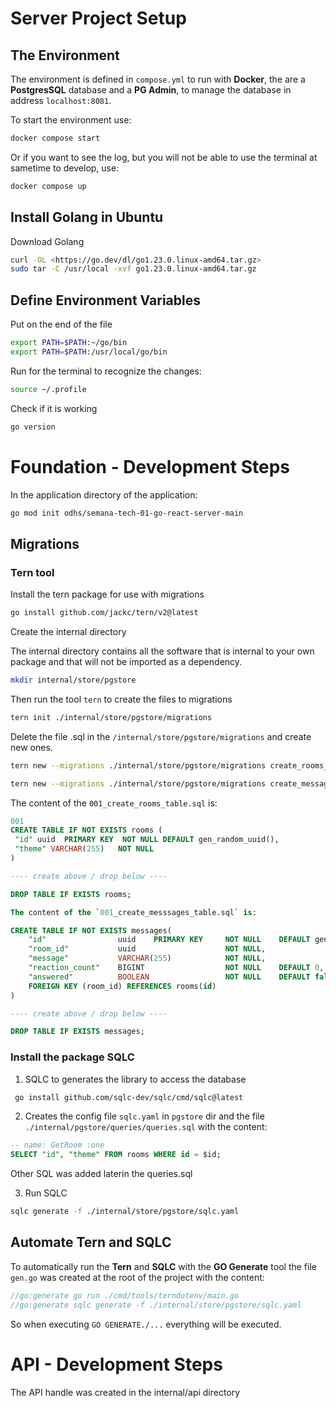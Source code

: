 # Server Project Setup

## The Environment

The environment is defined in `compose.yml` to run with **Docker**, the are a **PostgresSQL** database and a **PG Admin**, to manage the database in address `localhost:8081`.

To start the environment use:

```sh
docker compose start
```

Or if you want to see the log, but you will not be able to use the terminal at sametime to develop, use:

```sh
docker compose up
```

## Install Golang in Ubuntu

Download Golang

```sh
curl -OL <https://go.dev/dl/go1.23.0.linux-amd64.tar.gz>
sudo tar -C /usr/local -xvf go1.23.0.linux-amd64.tar.gz
```

## Define Environment Variables

Put on the end of the file

```sh
export PATH=$PATH:~/go/bin
export PATH=$PATH:/usr/local/go/bin
```

Run for the terminal to recognize the changes:

```sh
source ~/.profile
```

Check if it is working

```sh
go version
```

# Foundation - Development Steps

In the application directory of the application:

```sh
go mod init odhs/semana-tech-01-go-react-server-main
```

## Migrations

### Tern tool 

Install the tern package for use with migrations

```sh
go install github.com/jackc/tern/v2@latest
```

Create the internal directory

The internal directory contains all the software that is internal to your own package and that will not be imported as a dependency.

```sh
mkdir internal/store/pgstore
```

Then run the tool `tern` to create the files to migrations

```sh
tern init ./internal/store/pgstore/migrations
```

Delete the file .sql in the `/internal/store/pgstore/migrations` and create new ones.

```sh
tern new --migrations ./internal/store/pgstore/migrations create_rooms_table

tern new --migrations ./internal/store/pgstore/migrations create_messages_table
```

The content of the `001_create_rooms_table.sql` is:

```sql
001 
CREATE TABLE IF NOT EXISTS rooms (
 "id" uuid  PRIMARY KEY  NOT NULL DEFAULT gen_random_uuid(),
 "theme" VARCHAR(255)   NOT NULL
)

---- create above / drop below ----

DROP TABLE IF EXISTS rooms;
```

```sql
The content of the `001_create_messsages_table.sql` is:

CREATE TABLE IF NOT EXISTS messages(
	"id" 				uuid	PRIMARY KEY 	NOT NULL	DEFAULT gen_random_uuid(),
	"room_id"			uuid					NOT NULL,
	"message"			VARCHAR(255)			NOT NULL,
	"reaction_count"	BIGINT					NOT NULL 	DEFAULT 0,
	"answered"			BOOLEAN					NOT NULL 	DEFAULT false,
	FOREIGN KEY (room_id) REFERENCES rooms(id)
) 

---- create above / drop below ----

DROP TABLE IF EXISTS messages;
```

### Install the package SQLC

1. SQLC to generates the library to access the database

```sh
 go install github.com/sqlc-dev/sqlc/cmd/sqlc@latest
```

2. Creates the config file `sqlc.yaml` in `pgstore` dir and
the file `./internal/pgstore/queries/queries.sql` with the content:

```sql
-- name: GetRoom :one
SELECT "id", "theme" FROM rooms WHERE id = $id;
```

Other SQL was added laterin the queries.sql

3. Run SQLC

```sh
sqlc generate -f ./internal/store/pgstore/sqlc.yaml
```

## Automate Tern and SQLC

To automatically run the **Tern** and **SQLC** with the **GO Generate** tool the file `gen.go` was created at the root of the project with the content:

```go
//go:generate go run ./cmd/tools/terndotenv/main.go
//go:generate sqlc generate -f ./internal/store/pgstore/sqlc.yaml
```

So when executing `GO GENERATE./...` everything will be executed.

# API - Development Steps

The API handle was created in the internal/api directory